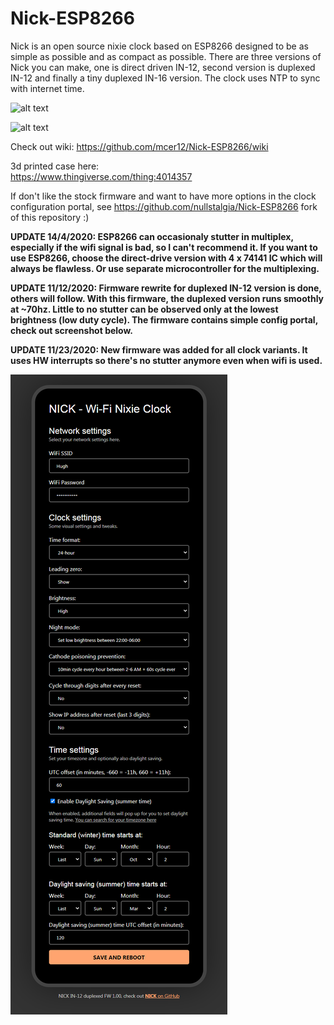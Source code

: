 # Nick-ESP8266
Nick is an open source nixie clock based on ESP8266 designed to be as simple as possible and as compact as possible. There are three versions of Nick you can make, one is direct driven IN-12, second version is duplexed IN-12 and finally a tiny duplexed IN-16 version. The clock uses NTP to sync with internet time.

![alt text](https://github.com/mcer12/Nick-ESP8266/raw/master/Media/IN16_duplexed.jpg)
  
![alt text](https://github.com/mcer12/Nick-ESP8266/raw/master/Media/IN12.jpg)

Check out wiki:
https://github.com/mcer12/Nick-ESP8266/wiki

3d printed case here:  
https://www.thingiverse.com/thing:4014357

If don't like the stock firmware and want to have more options in the clock configuration portal, see https://github.com/nullstalgia/Nick-ESP8266 fork of this repository :)
  
**UPDATE 14/4/2020: ESP8266 can occasionaly stutter in multiplex, especially if the wifi signal is bad, so I can't recommend it. If you want to use ESP8266, choose the direct-drive version with 4 x 74141 IC which will always be flawless. Or use separate microcontroller for the multiplexing.**
  
**UPDATE 11/12/2020: Firmware rewrite for duplexed IN-12 version is done, others will follow. With this firmware, the duplexed version runs smoothly at ~70hz. Little to no stutter can be observed only at the lowest brightness (low duty cycle). The firmware contains simple config portal, check out screenshot below.**

**UPDATE 11/23/2020: New firmware was added for all clock variants. It uses HW interrupts so there's no stutter anymore even when wifi is used.**

![alt text](https://github.com/mcer12/Nick-ESP8266/raw/master/Media/config_portal.png)
